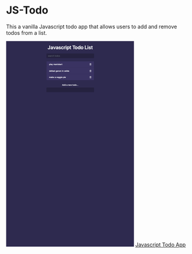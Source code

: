 # JS-Todo

This a vanilla Javascript todo app that allows users to add and remove todos from a list.

![](/images/js-todo-png)
[Javascript Todo App](https://lblake.github.io/JS-Todo/)
